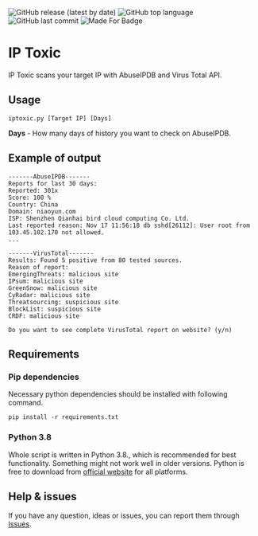 ![GitHub release (latest by date)](https://img.shields.io/github/v/release/cyb3rd3s/IPToxic?style=for-the-badge) ![GitHub top language](https://img.shields.io/github/languages/top/cyb3rd3s/IPToxic?style=for-the-badge) ![GitHub last commit](https://img.shields.io/github/last-commit/cyb3rd3s/IPToxic?style=for-the-badge) ![Made For Badge](https://img.shields.io/static/v1?label=<LABEL>&message=<MESSAGE>&color=<green>?style=for-the-badge&logo=appveyor)
# IP Toxic
IP Toxic scans your target IP with AbuseIPDB and Virus Total API.
## Usage
```
iptoxic.py [Target IP] [Days]
```
**Days** - How many days of history you want to check on AbuseIPDB.
## Example of output
```
-------AbuseIPDB------- 
Reports for last 30 days:
Reported: 301x
Score: 100 %
Country: China
Domain: niaoyun.com
ISP: Shenzhen Qianhai bird cloud computing Co. Ltd.
Last reported reason: Nov 17 11:56:18 db sshd[26112]: User root from 103.45.102.170 not allowed.
...

-------VirusTotal------- 
Results: Found 5 positive from 80 tested sources.
Reason of report: 
EmergingThreats: malicious site 
IPsum: malicious site 
GreenSnow: malicious site 
CyRadar: malicious site 
Threatsourcing: suspicious site 
BlockList: suspicious site 
CRDF: malicious site

Do you want to see complete VirusTotal report on website? (y/n)
```
## Requirements
### Pip dependencies
Necessary python dependencies should be installed with following command.
```
pip install -r requirements.txt
```
### Python 3.8
Whole script is written in Python 3.8., which is recommended for best functionality. Something might not work well in older versions. Python is free to download from [official website](https://www.python.org/downloads/) for all platforms.

## Help & issues
If you have any question, ideas or issues, you can report them through [Issues](https://github.com/cyb3rd3s/IPToxic/issues).
